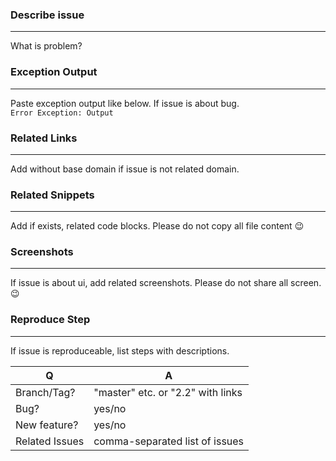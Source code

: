 ### Describe issue
___________________
What is problem?

### Exception Output
--------------------
Paste exception output like below. If issue is about bug.<br>
`Error Exception: Output`

### Related Links
-----------------
Add without base domain if issue is not related domain.

### Related Snippets
------------------
Add if exists, related code blocks. Please do not copy all file content :wink:

### Screenshots
--------------
If issue is about ui, add related screenshots. Please do not share all screen. :wink:

### Reproduce Step
-----------------
If issue is reproduceable, list steps with descriptions. 

| Q                  | A
| -------------      | ---
| Branch/Tag?        | "master" etc. or "2.2" with links
| Bug?               | yes/no
| New feature?       | yes/no
| Related Issues     | comma-separated list of issues
